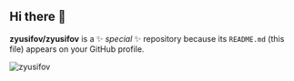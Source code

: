 ## Hi there 👋

**zyusifov/zyusifov** is a ✨ _special_ ✨ repository because its `README.md` (this file) appears on your GitHub profile.

<p><img align="center" src="https://github-readme-streak-stats.herokuapp.com/?user=zyusifov" alt="zyusifov" /></p>

